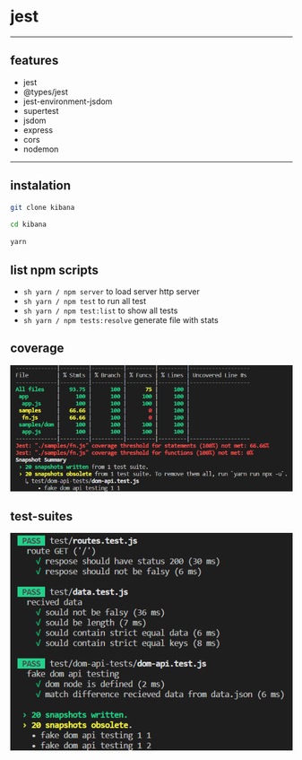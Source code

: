 # jest

***

## features
- jest
- @types/jest
- jest-environment-jsdom
- supertest
- jsdom
- express
- cors
- nodemon

***

## instalation
```sh
git clone kibana
```
```sh
cd kibana
```
```sh
yarn
```

## list npm scripts 
- ```sh yarn / npm server``` to load server http server
- ```sh yarn / npm test``` to run all test
- ```sh yarn / npm test:list``` to show all tests 
- ```sh yarn / npm tests:resolve``` generate file with stats  

## coverage
![coverage](https://github.com/stars-inc/kibana/blob/develop/assets/coverage.png)

## test-suites 
![suites](https://github.com/stars-inc/kibana/blob/develop/assets/test-suites.png)
